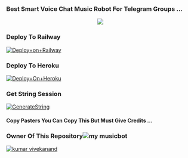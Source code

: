 ### Best Smart Voice Chat Music Robot For Telegram Groups ...


<p align="center"><a href="https://t.me/i_anonymouss"><img src="https://i.ytimg.com/vi/aP6_Q6lElJE/maxresdefault.jpg"></a></p>




### Deploy To Railway

[![Deploy+on+Railway](https://railway.app/button.svg)](https://railway.app/new/template?template=https://github.com/Kuhmarvivek/anonymous&envs=API_ID,API_HASH,BOT_TOKEN,STRING_SESSION)


### Deploy To Heroku

[![Deploy+On+Heroku](https://www.herokucdn.com/deploy/button.svg)](https://heroku.com/deploy?template=https://github.com/Kuhmarvivek/anonymous)



### Get String Session

[![GenerateString](https://img.shields.io/badge/repl.it-generateString-yellowgreen)](https://replit.com/@i_anonymous/StringSession)



#### Copy Pasters You Can Copy This But Must Give Credits ...

### Owner Of This Repository![my musicbot](https://user-images.githubusercontent.com/109455833/182102057-d9050afa-a072-4a21-9f59-22a743a09c90.png)

[![kumar vivekanand](https://user-images.githubusercontent.com/109455833/182102057-d9050afa-a072-4a21-9f59-22a743a09c90.png)](https://t.me/i_anonymouss)
